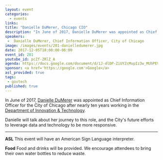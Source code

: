 ```yaml
---
layout: event
categories: 
  - events
links:
title: "Danielle DuMerer, Chicago CIO"
description: "In June of 2017, Danielle DuMerer was appointed as Chief Information Officer for the City of Chicago after nearly ten years working in the Department of Innovation & Technology. Danielle will talk about her journey to this role, and the City's future efforts to leverage data and technology to be more responsive."
speakers:
 -  Danielle DuMerer, Chief Information Officer, City of Chicago
image: /images/events/281-danielledumerer.jpg
date: 2017-12-05T18:00:00-06:00
event_id: 281
youtube_id: pcZf-ZRlZ_A
agenda: https://docs.google.com/document/d/1J-dlDP-ZiUYZcMupIz3w_MUhPEVou7F8hhqUOamoNz0/edit#
sponsor: <a href='https://google.com'>Google</a>
asl_provided: true
tags: 
 - govtech
published: true
---
```


In June of 2017, [Danielle DuMerer](https://www.linkedin.com/in/danielledumerer/) was appointed as Chief Information Officer for the City of Chicago after nearly ten years working in the [Department of Innovation & Technology](https://www.cityofchicago.org/city/en/depts/doit.html). 

Danielle will talk about her journey to this role, and the City's future efforts to leverage data and technology to be more responsive.

---

**ASL** This event will have an American Sign Language interpreter.

**Food** Food and drinks will be provided. We encourage attendees to bring their own water bottles to reduce waste.
